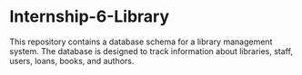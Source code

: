 # Internship-6-Library
This repository contains a database schema for a library management system. The database is designed to track information about libraries, staff, users, loans, books, and authors.
